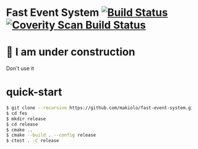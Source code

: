 # Fast Event System [![Build Status](https://img.shields.io/shippable/55f433501895ca447414d612/master.svg)](https://app.shippable.com/projects/55f433501895ca447414d612) [![Coverity Scan Build Status](https://scan.coverity.com/projects/6353/badge.svg)](https://scan.coverity.com/projects/makiolo-fast-event-system) 

# :construction: I am under construction
Don't use it

# quick-start
```bash
$ git clone --recursive https://github.com/makiolo/fast-event-system.git fes
$ cd fes
$ mkdir release
$ cd release
$ cmake ..
$ cmake --build . --config release
$ ctest . -C release
```

